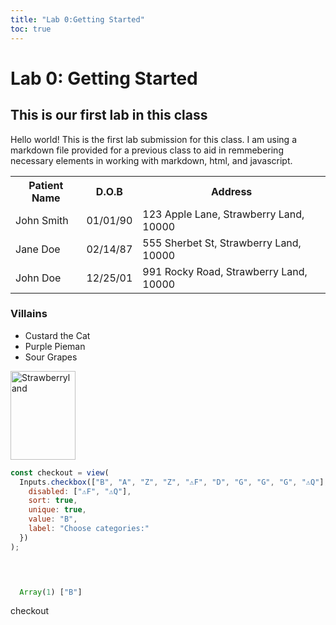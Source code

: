 ```yaml
---
title: "Lab 0:Getting Started"
toc: true
---
```

# Lab 0: Getting Started
## This is our first lab in this class

Hello world! This is the first lab submission for this class. I am using a markdown file provided for a previous class to aid in remmebering necessary elements in working with markdown, html, and javascript.

<table>
<tr>
    <th>Patient Name</th>
    <th>D.O.B</th>
    <th>Address</th>
</tr>
<tr>
    <td>John Smith</td>
    <td>01/01/90</td>
    <td>123 Apple Lane, Strawberry Land, 10000</td>
</tr>
<tr>
    <td>Jane Doe</td>
    <td>02/14/87</td>
    <td>555 Sherbet St, Strawberry Land, 10000</td>
</tr>
<tr>
    <td>John Doe</td>
    <td>12/25/01</td>
    <td>991 Rocky Road, Strawberry Land, 10000</td>
</tr>
</table>

### Villains
<ul>
    <li>Custard the Cat</li>
    <li>Purple Pieman</li>
    <li>Sour Grapes</li>
</ul>

<img src="https://static.wikia.nocookie.net/strawberryshortcake/images/b/b9/Inaccurate_map_of_strawberryland.png/revision/latest?cb=20210430182300" alt="Strawberryland" style="width:104px;height:142px;">

``` js 
const checkout = view(
  Inputs.checkbox(["B", "A", "Z", "Z", "⚠️F", "D", "G", "G", "G", "⚠️Q"], {
    disabled: ["⚠️F", "⚠️Q"],
    sort: true,
    unique: true,
    value: "B",
    label: "Choose categories:"
  })
);


    

  Array(1) ["B"]
```
checkout